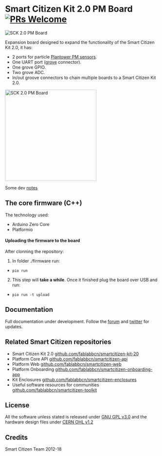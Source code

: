 # Smart Citizen Kit 2.0 PM Board [![PRs Welcome](https://img.shields.io/badge/PRs-welcome-brightgreen.svg)]()

![SCK 2.0 PM Board](https://cdn.rawgit.com/fablabbcn/smartcitizen-kit-pm-board/master/img-1.jpg)

Expansion board designed to expand the functionality of the Smart Citizen Kit 2.0, it has:

* 2 ports for particle [Plantower PM sensors](http://www.plantower.com/en/list/?118_1.html).
* One UART port ([grove](http://wiki.seeed.cc/Grove_System/) connector).
* One grove GPIO.
* Two grove ADC.
* In/out groove connectors to chain multiple boards to a Smart Citizen Kit 2.0.

<img src="https://cdn.rawgit.com/fablabbcn/smartcitizen-kit-pm-board/master/img-2.jpg" alt="SCK 2.0 PM Board" width="300">

Some dev [notes](https://hackmd.io/WUZ8Pk7URkmGuLFe-FpaHQ#)

## The core firmware (C++)

The technology used:

* Arduino Zero Core
* Platformio

#### Uploading the firmware to the board

After clonning the repository:

1. In folder ./firmware run:

  * `pio run`

2. This step will **take a while**. Once it finished plug the board over USB and run:

  * `pio run -t upload`

## Documentation

Full documentation under development. Follow the [forum](https://forum.smartcitizen.me/) and [twitter](https://twitter.com/SmartCitizenKit) for updates.

## Related Smart Citizen repositories

* Smart Citizen Kit 2.0 [github.com/fablabbcn/smartcitizen-kit-20](https://github.com/fablabbcn/smartcitizen-kit-20)
* Platform Core API [github.com/fablabbcn/smartcitizen-api](https://github.com/fablabbcn/smartcitizen-api)
* Platform Web [github.com/fablabbcn/smartcitizen-web](https://github.com/fablabbcn/smartcitizen-web)
* Platform Onboarding [github.com/fablabbcn/smartcitizen-onboarding-app](https://github.com/fablabbcn/smartcitizen-onboarding-app)
* Kit Enclosures [github.com/fablabbcn/smartcitizen-enclosures](https://github.com/fablabbcn/smartcitizen-enclosures)
* Useful software resources for communities [github.com/fablabbcn/smartcitizen-toolkit](https://github.com/fablabbcn/smartcitizen-toolkit)

## License

All the software unless stated is released under [GNU GPL v3.0](https://github.com/fablabbcn/smartcitizen-kit-20/blob/master/LICENSE) and the hardware design files under [CERN OHL v1.2](https://github.com/fablabbcn/smartcitizen-kit-20/blob/master/hardware/LICENSE)

## Credits

Smart Citizen Team 2012-18